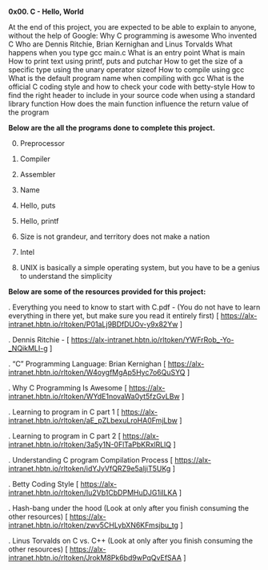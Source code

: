 **0x00. C - Hello, World**

At the end of this project, you are expected to be able to explain to anyone, without the help of Google:
Why C programming is awesome
Who invented C
Who are Dennis Ritchie, Brian Kernighan and Linus Torvalds
What happens when you type gcc main.c
What is an entry point
What is main
How to print text using printf, puts and putchar
How to get the size of a specific type using the unary operator sizeof
How to compile using gcc
What is the default program name when compiling with gcc
What is the official C coding style and how to check your code with betty-style
How to find the right header to include in your source code when using a standard library function
How does the main function influence the return value of the program

 **Below are the all the programs done to complete this project.**

0. Preprocessor

1. Compiler

2. Assembler

3. Name

4. Hello, puts

5. Hello, printf

6. Size is not grandeur, and territory does not make a nation

7. Intel

8. UNIX is basically a simple operating system, but you have to be a genius to understand the simplicity

  
  **Below are some of the resources provided for this project:**

. Everything you need to know to start with C.pdf - (You do not have to learn everything in there yet, but make sure you read it entirely first) [  https://alx-intranet.hbtn.io/rltoken/P01aLj9BDfDUOv-y9x82Yw ]

. Dennis Ritchie - [ https://alx-intranet.hbtn.io/rltoken/YWFrRob_-Yo-_NQikMLI-g ]

. “C” Programming Language: Brian Kernighan [ https://alx-intranet.hbtn.io/rltoken/W4oygfMgAp5Hyc7o6QuSYQ ]

. Why C Programming Is Awesome [ https://alx-intranet.hbtn.io/rltoken/WYdE1novaWa0yt5fzGvLBw ]

. Learning to program in C part 1 [ https://alx-intranet.hbtn.io/rltoken/aE_pZLbexuLroHA0FmjLbw ]

. Learning to program in C part 2 [ https://alx-intranet.hbtn.io/rltoken/3a5y1N-0FlTaPbKRxlRLlQ ]

. Understanding C program Compilation Process [ https://alx-intranet.hbtn.io/rltoken/idYJyVfQRZ9e5aljiT5UKg ]

. Betty Coding Style [ https://alx-intranet.hbtn.io/rltoken/Iu2Vb1CbDPMHuDJG1iILKA ]

. Hash-bang under the hood (Look at only after you finish consuming the other resources) [ https://alx-intranet.hbtn.io/rltoken/zwv5CHLybXN6KFmsjbu_tg ]

. Linus Torvalds on C vs. C++ (Look at only after you finish consuming the other resources) [ https://alx-intranet.hbtn.io/rltoken/JrokM8Pk6bd9wPqQvEfSAA ]
